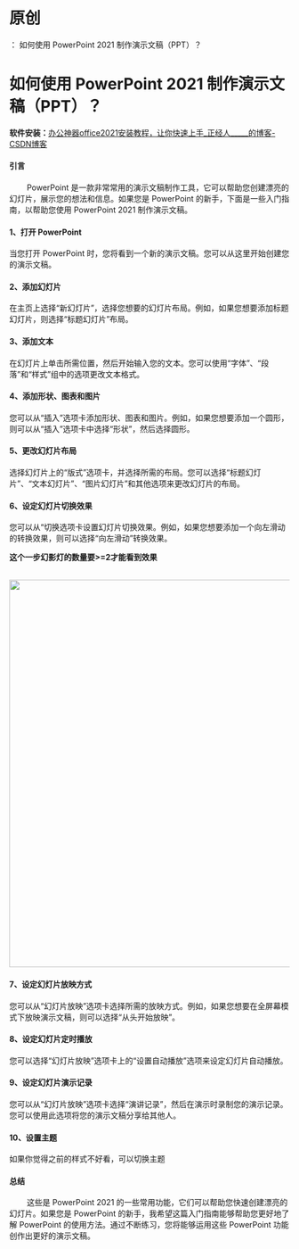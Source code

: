 # 原创
：  如何使用 PowerPoint 2021 制作演示文稿（PPT）？

# 如何使用 PowerPoint 2021 制作演示文稿（PPT）？

**软件安装：**[办公神器office2021安装教程，让你快速上手_正经人_____的博客-CSDN博客](https://blog.csdn.net/weixin_43263566/article/details/131216474)  

#### 引言

        PowerPoint 是一款非常常用的演示文稿制作工具，它可以帮助您创建漂亮的幻灯片，展示您的想法和信息。如果您是 PowerPoint 的新手，下面是一些入门指南，以帮助您使用 PowerPoint 2021 制作演示文稿。

#### 1、打开 PowerPoint

当您打开 PowerPoint 时，您将看到一个新的演示文稿。您可以从这里开始创建您的演示文稿。

#### 2、添加幻灯片

在主页上选择“新幻灯片”，选择您想要的幻灯片布局。例如，如果您想要添加标题幻灯片，则选择“标题幻灯片”布局。

#### 3、添加文本

在幻灯片上单击所需位置，然后开始输入您的文本。您可以使用“字体”、“段落”和“样式”组中的选项更改文本格式。

#### 4、添加形状、图表和图片

您可以从“插入”选项卡添加形状、图表和图片。例如，如果您想要添加一个圆形，则可以从“插入”选项卡中选择“形状”，然后选择圆形。

#### 5、更改幻灯片布局

选择幻灯片上的“版式”选项卡，并选择所需的布局。您可以选择“标题幻灯片”、“文本幻灯片”、“图片幻灯片”和其他选项来更改幻灯片的布局。

#### 6、设定幻灯片切换效果

您可以从“切换选项卡设置幻灯片切换效果。例如，如果您想要添加一个向左滑动的转换效果，则可以选择“向左滑动”转换效果。

**这个一步幻影灯的数量要&gt;=2才能看到效果**

 <img alt="" height="695" src="https://img-blog.csdnimg.cn/dd3b762623074bc694984c806afa77f4.png" width="1200"/>

#### 7、设定幻灯片放映方式

您可以从“幻灯片放映”选项卡选择所需的放映方式。例如，如果您想要在全屏幕模式下放映演示文稿，则可以选择“从头开始放映”。

#### 8、设定幻灯片定时播放

您可以选择“幻灯片放映”选项卡上的“设置自动播放”选项来设定幻灯片自动播放。

#### 9、设定幻灯片演示记录

您可以从“幻灯片放映”选项卡选择“演讲记录”，然后在演示时录制您的演示记录。您可以使用此选项将您的演示文稿分享给其他人。

#### 10、设置主题

如果你觉得之前的样式不好看，可以切换主题

#### 总结

        这些是 PowerPoint 2021 的一些常用功能，它们可以帮助您快速创建漂亮的幻灯片。如果您是 PowerPoint 的新手，我希望这篇入门指南能够帮助您更好地了解 PowerPoint 的使用方法。通过不断练习，您将能够运用这些 PowerPoint 功能创作出更好的演示文稿。
